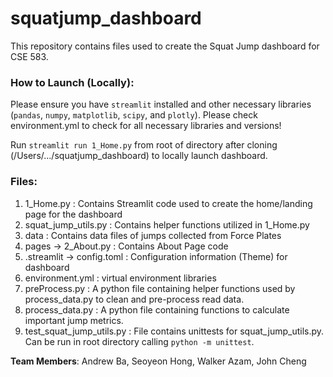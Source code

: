 # squatjump_dashboard
This repository contains files used to create the Squat Jump dashboard for CSE 583.

### How to Launch (Locally):

Please ensure you have `streamlit` installed and other necessary libraries (`pandas`, `numpy`, `matplotlib`, `scipy`, and `plotly`). Please check environment.yml to check for all necessary libraries and versions!

Run `streamlit run 1_Home.py` from root of directory after cloning (/Users/.../squatjump_dashboard) to locally launch dashboard.

### Files:

1. 1_Home.py : Contains Streamlit code used to create the home/landing page for the dashboard
2. squat_jump_utils.py : Contains helper functions utilized in 1_Home.py
3. data : Contains data files of jumps collected from Force Plates
4. pages -> 2_About.py : Contains About Page code
5. .streamlit -> config.toml : Configuration information (Theme) for dashboard
6. environment.yml : virtual environment libraries
7. preProcess.py : A python file containing helper functions used by process_data.py to clean and pre-process read data.
8. process_data.py : A python file containing functions to calculate important jump metrics.
9. test_squat_jump_utils.py : File contains unittests for squat_jump_utils.py. Can be run in root directory calling `python -m unittest`.

**Team Members**: Andrew Ba, Seoyeon Hong, Walker Azam, John Cheng
